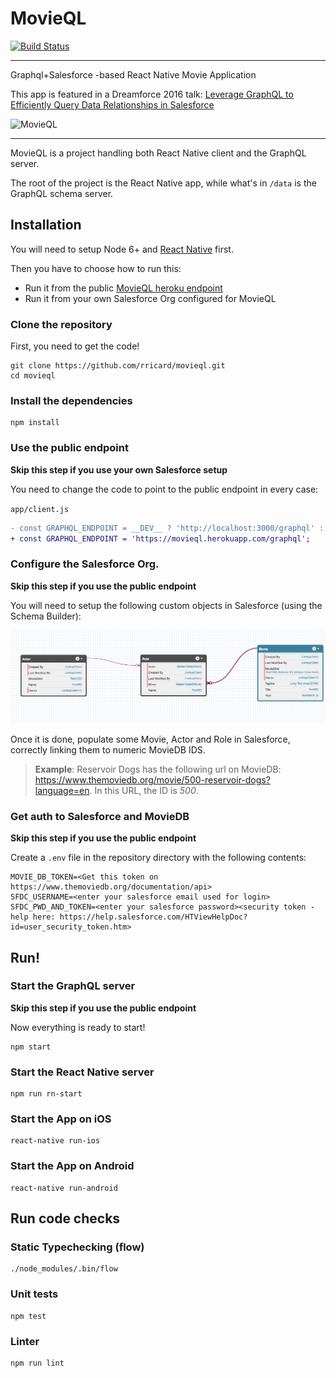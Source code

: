 # MovieQL

[![Build Status](https://travis-ci.com/rricard/movieql.svg?token=2g9rnBV6ArnPHqPzyhwo&branch=master)](https://travis-ci.com/rricard/movieql)

---

Graphql+Salesforce -based React Native Movie Application

This app is featured in a Dreamforce 2016 talk: [Leverage GraphQL to Efficiently Query Data Relationships in Salesforce](https://success.salesforce.com/Sessions?eventId=a1Q3000000qQOd9#/session/a2q3A000000LBekQAG)

![MovieQL](https://cloud.githubusercontent.com/assets/246520/19056314/41bdcaba-897d-11e6-903c-1f92db23b93b.gif)

----

MovieQL is a project handling both React Native client and the GraphQL server.

The root of the project is the React Native app, while what's in `/data` is the GraphQL schema server.

## Installation

You will need to setup Node 6+ and [React Native](https://facebook.github.io/react-native/docs/getting-started.html#content) first.

Then you have to choose how to run this:

- Run it from the public [MovieQL heroku endpoint](https://movieql.herokuapp.com/graphiql)
- Run it from your own Salesforce Org configured for MovieQL

### Clone the repository

First, you need to get the code!

```
git clone https://github.com/rricard/movieql.git
cd movieql
```

### Install the dependencies

```
npm install
```

### Use the public endpoint

**Skip this step if you use your own Salesforce setup**

You need to change the code to point to the public endpoint in every case:

`app/client.js`

```diff
- const GRAPHQL_ENDPOINT = __DEV__ ? 'http://localhost:3000/graphql' : 'https://movieql.herokuapp.com/graphql';
+ const GRAPHQL_ENDPOINT = 'https://movieql.herokuapp.com/graphql';
```

### Configure the Salesforce Org.

**Skip this step if you use the public endpoint**

You will need to setup the following custom objects in Salesforce (using the Schema Builder):

![Relations](./assets/SFDCSchema.png)

Once it is done, populate some Movie, Actor and Role in Salesforce, correctly linking them to numeric MovieDB IDS.

> **Example**: Reservoir Dogs has the following url on MovieDB: https://www.themoviedb.org/movie/500-reservoir-dogs?language=en. In this URL, the ID is _500_.

### Get auth to Salesforce and MovieDB

**Skip this step if you use the public endpoint**

Create a `.env` file in the repository directory with the following contents:

```
MOVIE_DB_TOKEN=<Get this token on https://www.themoviedb.org/documentation/api>
SFDC_USERNAME=<enter your salesforce email used for login>
SFDC_PWD_AND_TOKEN=<enter your salesforce password><security token - help here: https://help.salesforce.com/HTViewHelpDoc?id=user_security_token.htm>
```

## Run!

### Start the GraphQL server

**Skip this step if you use the public endpoint**

Now everything is ready to start!

```
npm start
```

### Start the React Native server

```
npm run rn-start
```

### Start the App on iOS

```
react-native run-ios
```

### Start the App on Android

```
react-native run-android
```

## Run code checks

### Static Typechecking (flow)

```
./node_modules/.bin/flow
```

### Unit tests

```
npm test
```

### Linter

```
npm run lint
```
